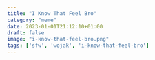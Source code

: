 ```yaml
---
title: "I Know That Feel Bro"
category: "meme"
date: 2023-01-01T21:12:10+01:00
draft: false
image: "i-know-that-feel-bro.png"
tags: ['sfw', 'wojak', 'i-know-that-feel-bro']
---
```


